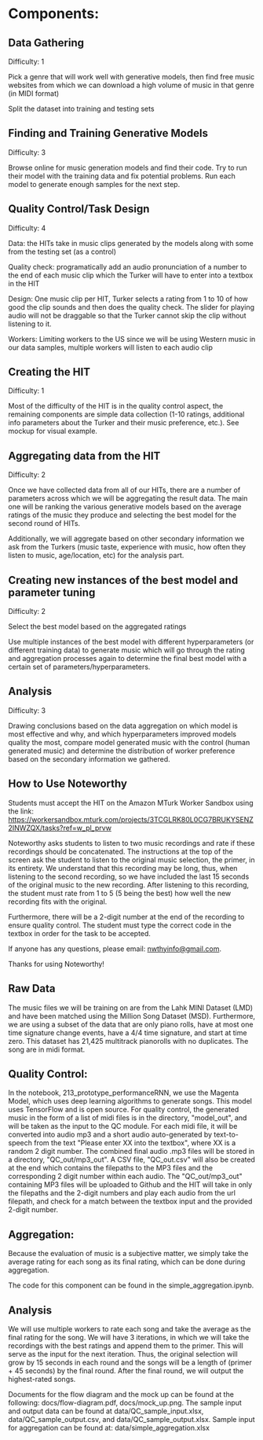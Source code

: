 # Components:

## Data Gathering

Difficulty: 1

Pick a genre that will work well with generative models, then find free music websites from which we can download a high volume of music in that genre (in MIDI format)

Split the dataset into training and testing sets

## Finding and Training Generative Models

Difficulty: 3

Browse online for music generation models and find their code. Try to run their model with the training data and fix potential problems. Run each model to generate enough samples for the next step.

## Quality Control/Task Design

Difficulty: 4

Data: the HITs take in music clips generated by the models along with some from the testing set (as a control)

Quality check: programatically add an audio pronunciation of a number to the end of each music clip which the Turker will have to enter into a textbox in the HIT

Design: One music clip per HIT, Turker selects a rating from 1 to 10 of how good the clip sounds and then does the quality check. The slider for playing audio will not be draggable so that the Turker cannot skip the clip without listening to it.

Workers: Limiting workers to the US since we will be using Western music in our data samples, multiple workers will listen to each audio clip

## Creating the HIT

Difficulty: 1

Most of the difficulty of the HIT is in the quality control aspect, the remaining components are simple data collection (1-10 ratings, additional info parameters about the Turker and their music preference, etc.). See mockup for visual example.

## Aggregating data from the HIT

Difficulty: 2

Once we have collected data from all of our HITs, there are a number of parameters across which we will be aggregating the result data. The main one will be ranking the various generative models based on the average ratings of the music they produce and selecting the best model for the second round of HITs.

Additionally, we will aggregate based on other secondary information we ask from the Turkers (music taste, experience with music, how often they listen to music, age/location, etc) for the analysis part.

## Creating new instances of the best model and parameter tuning

Difficulty: 2

Select the best model based on the aggregated ratings

Use multiple instances of the best model with different hyperparameters (or different training data) to generate music which will go through the rating and aggregation processes again to determine the final best model with a certain set of parameters/hyperparameters.

## Analysis 

Difficulty: 3

Drawing conclusions based on the data aggregation on which model is most effective and why, and which hyperparameters improved models quality the most, compare model generated music with the control (human generated music) and determine the distribution of worker preference based on the secondary information we gathered.

## How to Use Noteworthy
Students must accept the HIT on the Amazon MTurk Worker Sandbox using the link: https://workersandbox.mturk.com/projects/3TCGLRK80L0CG7BRUKYSENZ2INWZQX/tasks?ref=w_pl_prvw

Noteworthy asks students to listen to two music recordings and rate if these recordings should be concatenated. The instructions at the top of the screen ask the student to listen to the original music selection, the primer, in its entirety. We understand that this recording may be long, thus, when listening to the second recording, so we have included the last 15 seconds of the original music to the new recording. After listening to this recording, the student must rate from 1 to 5 (5 being the best) how well the new recording fits with the original. 

Furthermore, there will be a 2-digit number at the end of the recording to ensure quality control. The student must type the correct code in the textbox in order for the task to be accepted. 

If anyone has any questions, please email: nwthyinfo@gmail.com. 

Thanks for using Noteworthy!

## Raw Data

The music files we will be training on are from the Lahk MINI Dataset (LMD) and have been matched using the Million Song Dataset (MSD). Furthermore, we are using a subset of the data that are only piano rolls, have at most one time signature change events, have a 4/4 time signature, and start at time zero. This dataset has 21,425 multitrack pianorolls with no duplicates. The song are in midi format.

## Quality Control: 
In the notebook, 213_prototype_performanceRNN, we use the Magenta Model, which uses deep learning algorithms to generate songs. This model uses TensorFlow and is open source. For quality control, the generated music in the form of a list of midi files is in the directory, "model_out", and will be taken as the input to the QC module. For each midi file, it will be converted into audio mp3 and a short audio auto-generated by text-to-speech from the text "Please enter XX into the textbox", where XX is a random 2 digit number. The combined final audio .mp3 files will be stored in a directory, "QC_out/mp3_out". A CSV file, "QC_out.csv" will also be created at the end which contains the filepaths to the MP3 files and the corresponding 2 digit number within each audio. The "QC_out/mp3_out" containing MP3 files will be uploaded to Github and the HIT will take in only the filepaths and the 2-digit numbers and play each audio from the url filepath, and check for a match between the textbox input and the provided 2-digit number. 

## Aggregation: 
Because the evaluation of music is a subjective matter, we simply take the average rating for each song as its final rating, which can be done during aggregation.

The code for this component can be found in the simple_aggregation.ipynb. 

## Analysis
We will use multiple workers to rate each song and take the average as the final rating for the song. We will have 3 iterations, in which we will take the recordings with the best ratings and append them to the primer. This will serve as the input for the next iteration. Thus, the original selection will grow by 15 seconds in each round and the songs will be a length of (primer + 45 seconds) by the final round. After the final round, we will output the highest-rated songs. 

Documents for the flow diagram and the mock up can be found at the following: docs/flow-diagram.pdf, docs/mock_up.png.
The sample input and output data can be found at data/QC_sample_input.xlsx, data/QC_sample_output.csv, and data/QC_sample_output.xlsx.
Sample input for aggregation can be found at: data/simple_aggregation.xlsx
